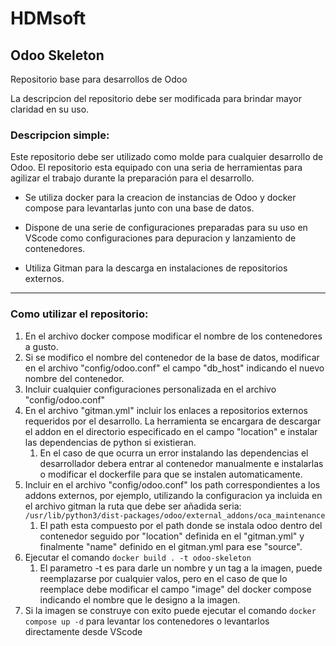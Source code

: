# HDMsoft
## Odoo Skeleton
Repositorio base para desarrollos de Odoo

La descripcion del repositorio debe ser modificada para brindar mayor claridad en su uso.

### Descripcion simple:
  Este repositorio debe ser utilizado como molde para cualquier desarrollo de Odoo. El repositorio esta equipado con una seria de herramientas para agilizar el trabajo durante la preparación para el desarrollo.

  - Se utiliza docker para la creacion de instancias de Odoo y docker compose para levantarlas junto con una base de datos.

  - Dispone de una serie de configuraciones preparadas para su uso en VScode como configuraciones para depuracion y lanzamiento de contenedores.

  - Utiliza Gitman para la descarga en instalaciones de repositorios externos.

---

### Como utilizar el repositorio:
 1. En el archivo docker compose modificar el nombre de los contenedores a gusto.
 2. Si se modifico el nombre del contenedor de la base de datos, modificar en el archivo "config/odoo.conf" el campo "db_host" indicando el nuevo nombre del contenedor.
 3. Incluir cualquier configuraciones personalizada en el archivo "config/odoo.conf"
 4. En el archivo "gitman.yml" incluir los enlaces a repositorios externos requeridos por el desarrollo. La herramienta se encargara de descargar el addon en el directorio especificado en el campo "location" e instalar las dependencias de python si existieran.
    1. En el caso de que ocurra un error instalando las dependencias el desarrollador debera entrar al contenedor manualmente e instalarlas o modificar el dockerfile para que se instalen automaticamente.
 5. Incluir en el archivo "config/odoo.conf" los path correspondientes a los addons externos, por ejemplo, utilizando la configuracion ya incluida en el archivo gitman la ruta que debe ser añadida seria: `/usr/lib/python3/dist-packages/odoo/external_addons/oca_maintenance`
    1. El path esta compuesto por el path donde se instala odoo dentro del contenedor seguido por "location" definida en el "gitman.yml" y finalmente "name" definido en el gitman.yml para ese "source".
 6. Ejecutar el comando `docker build . -t odoo-skeleton`
    1. El parametro -t es para darle un nombre y un tag a la imagen, puede reemplazarse por cualquier valos, pero en el caso de que lo reemplace debe modificar el campo "image" del docker compose indicando el nombre que le designo a la imagen.
 7. Si la imagen se construye con exito puede ejecutar el comando `docker compose up -d` para levantar los contenedores o levantarlos directamente desde VScode

